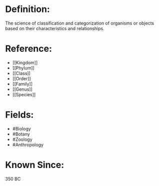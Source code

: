 

# Definition:
The science of classification and categorization of organisms or objects based on their characteristics and relationships.

# Reference:
- [[Kingdom]]
- [[Phylum]]
- [[Class]]
- [[Order]]
- [[Family]]
- [[Genus]]
- [[Species]]

# Fields: 
- #Biology
- #Botany
- #Zoology
- #Anthropology

# Known Since:
350 BC

